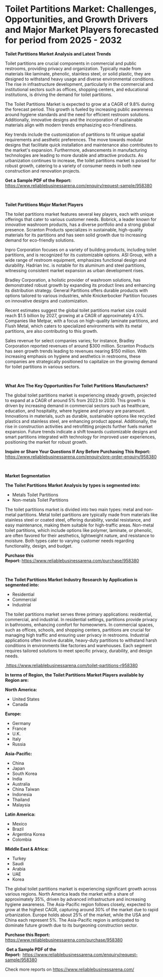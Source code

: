 <p><h1>Toilet Partitions Market: Challenges, Opportunities, and Growth Drivers and Major Market Players forecasted for period from 2025 - 2032</h1></p><p><strong>Toilet Partitions Market Analysis and Latest Trends</strong></p>
<p><p>Toilet partitions are crucial components in commercial and public restrooms, providing privacy and organization. Typically made from materials like laminate, phenolic, stainless steel, or solid plastic, they are designed to withstand heavy usage and diverse environmental conditions. The rise in infrastructure development, particularly in the commercial and institutional sectors such as offices, shopping centers, and educational institutions, is driving the demand for toilet partitions.</p><p>The Toilet Partitions Market is expected to grow at a CAGR of 9.8% during the forecast period. This growth is fueled by increasing public awareness around hygiene standards and the need for efficient restroom solutions. Additionally, innovative designs and the incorporation of sustainable materials align with modern trends emphasizing eco-friendliness. </p><p>Key trends include the customization of partitions to fit unique spatial requirements and aesthetic preferences. The move towards modular designs that facilitate quick installation and maintenance also contributes to the market's expansion. Furthermore, advancements in manufacturing technologies are leading to more durable and attractive products. As urbanization continues to increase, the toilet partitions market is poised for robust growth, catering to a variety of consumer needs in both new construction and renovation projects.</p></p>
<p><strong>Get a Sample PDF of the Report:&nbsp;</strong> <a href="https://www.reliablebusinessarena.com/enquiry/request-sample/958380?utm_campaign=1948&utm_medium=2&utm_source=Github&utm_content=ia&utm_term=08022025&utm_id=toilet-partitions">https://www.reliablebusinessarena.com/enquiry/request-sample/958380</a></p>
<p>&nbsp;</p>
<p><strong>Toilet Partitions Major Market Players</strong></p>
<p><p>The toilet partitions market features several key players, each with unique offerings that cater to various customer needs. Bobrick, a leader known for innovative washroom products, has a diverse portfolio and a strong global presence. Scranton Products specializes in sustainable, high-quality materials for its partitions and has seen solid growth due to increasing demand for eco-friendly solutions.</p><p>Inpro Corporation focuses on a variety of building products, including toilet partitions, and is recognized for its customizable options. ASI Group, with a wide range of restroom equipment, emphasizes functional design and durability. Hadrian Inc. is notable for its aluminum and steel partitions, witnessing consistent market expansion as urban development rises. </p><p>Bradley Corporation, a holistic provider of washroom solutions, has demonstrated robust growth by expanding its product lines and enhancing its distribution strategy. General Partitions offers durable products with options tailored to various industries, while Knickerbocker Partition focuses on innovative designs and customization.</p><p>Recent estimates suggest the global toilet partitions market size could reach $1.5 billion by 2027, growing at a CAGR of approximately 4.5%. Companies like Metpar, with a focus on high-quality laminate partitions, and Flush Metal, which caters to specialized environments with its metal partitions, are also contributing to this growth.</p><p>Sales revenue for select companies varies; for instance, Bradley Corporation reported revenues of around $300 million. Scranton Products has seen growth trends leading to revenues nearing $150 million. With increasing emphasis on hygiene and aesthetics in restrooms, these companies are strategically positioned to capitalize on the growing demand for toilet partitions in various sectors.</p></p>
<p>&nbsp;</p>
<p><strong>What Are The Key Opportunities For Toilet Partitions Manufacturers?</strong></p>
<p><p>The global toilet partitions market is experiencing steady growth, projected to expand at a CAGR of around 5% from 2023 to 2030. This growth is driven by increasing demand in commercial sectors such as healthcare, education, and hospitality, where hygiene and privacy are paramount. Innovations in materials, such as durable, sustainable options like recycled plastics and stainless steel, are enhancing product appeal. Additionally, the rise in construction activities and retrofitting projects further fuels market expansion. Future trends indicate a shift towards customizable designs and smart partitions integrated with technology for improved user experiences, positioning the market for robust growth.</p></p>
<p><strong>Inquire or Share Your Questions If Any Before Purchasing This Report:</strong> <a href="https://www.reliablebusinessarena.com/enquiry/pre-order-enquiry/958380?utm_campaign=1948&utm_medium=2&utm_source=Github&utm_content=ia&utm_term=08022025&utm_id=toilet-partitions">https://www.reliablebusinessarena.com/enquiry/pre-order-enquiry/958380</a></p>
<p>&nbsp;</p>
<p><strong>Market Segmentation</strong></p>
<p><strong>The Toilet Partitions Market Analysis by types is segmented into:</strong></p>
<p><ul><li>Metals Toilet Partitions</li><li>Non-metals Toilet Partitions</li></ul></p>
<p><p>The toilet partitions market is divided into two main types: metal and non-metal partitions. Metal toilet partitions are typically made from materials like stainless steel or coated steel, offering durability, vandal resistance, and easy maintenance, making them suitable for high-traffic areas. Non-metal toilet partitions, which include options like polymer, laminate, or phenolic, are often favored for their aesthetics, lightweight nature, and resistance to moisture. Both types cater to varying customer needs regarding functionality, design, and budget.</p></p>
<p><strong>Purchase this Report:&nbsp;</strong><a href="https://www.reliablebusinessarena.com/purchase/958380?utm_campaign=1948&utm_medium=2&utm_source=Github&utm_content=ia&utm_term=08022025&utm_id=toilet-partitions">https://www.reliablebusinessarena.com/purchase/958380</a></p>
<p>&nbsp;</p>
<p><strong>The Toilet Partitions Market Industry Research by Application is segmented into:</strong></p>
<p><ul><li>Residential</li><li>Commercial</li><li>Industrial</li></ul></p>
<p><p>The toilet partitions market serves three primary applications: residential, commercial, and industrial. In residential settings, partitions provide privacy in bathrooms, enhancing comfort for homeowners. In commercial spaces, such as offices, schools, and shopping centers, partitions are crucial for managing high traffic and ensuring user privacy in restrooms. Industrial applications often involve durable, heavy-duty partitions to withstand harsh conditions in environments like factories and warehouses. Each segment requires tailored solutions to meet specific privacy, durability, and design needs.</p></p>
<p><a href="https://www.reliablebusinessarena.com/toilet-partitions-r958380?utm_campaign=1948&utm_medium=2&utm_source=Github&utm_content=ia&utm_term=08022025&utm_id=toilet-partitions">&nbsp;https://www.reliablebusinessarena.com/toilet-partitions-r958380</a></p>
<p><strong>In terms of Region, the Toilet Partitions Market Players available by Region are:</strong></p>
<p>
    <p> <strong> North America: </strong>
        <ul>
            <li>United States</li>
            <li>Canada</li>
        </ul>
        </p> 
    <p> <strong> Europe: </strong>
        <ul>
            <li>Germany</li>
            <li>France</li>
            <li>U.K.</li>
            <li>Italy</li>
            <li>Russia</li>
        </ul>
        </p> 
    <p> <strong> Asia-Pacific: </strong>
        <ul>
            <li>China</li>
            <li>Japan</li>
            <li>South Korea</li>
            <li>India</li>
            <li>Australia</li>
            <li>China Taiwan</li>
            <li>Indonesia</li>
            <li>Thailand</li>
            <li>Malaysia</li>
        </ul>
        </p> 
    <p> <strong> Latin America: </strong>
        <ul>
            <li>Mexico</li>
            <li>Brazil</li>
            <li>Argentina Korea</li>
            <li>Colombia</li>
        </ul>
        </p> 
    <p> <strong> Middle East & Africa: </strong>
        <ul>
            <li>Turkey</li>
            <li>Saudi</li>
            <li>Arabia</li>
            <li>UAE</li>
            <li>Korea</li>
        </ul>
    </p>
    </p>
<p><p>The global toilet partitions market is experiencing significant growth across various regions. North America leads the market with a share of approximately 35%, driven by advanced infrastructure and increasing hygiene awareness. The Asia-Pacific region follows closely, expected to grow at the highest CAGR, capturing around 30% of the market due to rapid urbanization. Europe holds about 25% of the market, while the USA and China each represent 5%. The Asia-Pacific region is anticipated to dominate future growth due to its burgeoning construction sector.</p></p>
<p><strong>Purchase this Report: </strong><a href="https://www.reliablebusinessarena.com/purchase/958380?utm_campaign=1948&utm_medium=2&utm_source=Github&utm_content=ia&utm_term=08022025&utm_id=toilet-partitions">https://www.reliablebusinessarena.com/purchase/958380</a></p>
<p>&nbsp;<strong>Get a Sample PDF of the Report:&nbsp;&nbsp;</strong><a href="https://www.reliablebusinessarena.com/enquiry/request-sample/958380?utm_campaign=1948&utm_medium=2&utm_source=Github&utm_content=ia&utm_term=08022025&utm_id=toilet-partitions">https://www.reliablebusinessarena.com/enquiry/request-sample/958380</a></p>
<p><strong></strong></p>
<p>Check more reports on <a href="https://www.reliablebusinessarena.com/?utm_campaign=1948&utm_medium=2&utm_source=Github&utm_content=ia&utm_term=08022025&utm_id=toilet-partitions">https://www.reliablebusinessarena.com/</a></p>